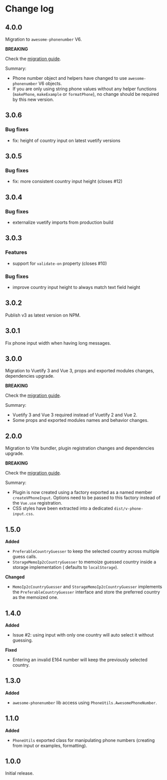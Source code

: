 # Change log

## 4.0.0

Migration to `awesome-phonenumber` V6.

**BREAKING**

Check the [migration guide](MIGRATION.md#migrate-from-3xx-to-4xx).

Summary:

- Phone number object and helpers have changed to use `awesome-phonenumber` V6
  objects.
- If you are only using string phone values without any helper functions
  (`makePhone`, `makeExample` or `formatPhone`), no change should be required
  by this new version.

## 3.0.6

### Bug fixes

- fix: height of country input on latest vuetify versions

## 3.0.5

### Bug fixes

- fix: more consistent country input height (closes #12)

## 3.0.4

### Bug fixes

- externalize vuetify imports from production build

## 3.0.3

### Features

- support for `validate-on` property (closes #10)

### Bug fixes

- improve country input height to always match text field height

## 3.0.2

Publish v3 as latest version on NPM.

## 3.0.1

Fix phone input width when having long messages.

## 3.0.0

Migration to Vuetify 3 and Vue 3, props and exported modules changes, dependencies upgrade.

**BREAKING**

Check the [migration guide](MIGRATION.md#migrate-from-2xx-to-3xx).

Summary:

- Vuetify 3 and Vue 3 required instead of Vuetify 2 and Vue 2.
- Some props and exported modules names and behavior changes.

## 2.0.0

Migration to Vite bundler, plugin registration changes and dependencies upgrade.

**BREAKING**

Check the [migration guide](MIGRATION.md#migrate-from-1xx-to-2xx).

Summary:

- Plugin is now created using a factory exported as a named
  member `createVPhoneInput`. Options need to be passed to this factory instead of
  the `Vue.use` registration.
- CSS styles have been extracted into a dedicated `dist/v-phone-input.css`.

## 1.5.0

**Added**

- `PreferableCountryGuesser` to keep the selected country across multiple guess calls.
- `StorageMemoIp2cCountryGuesser` to memoize guessed country inside a storage implementation (
  defaults to `localStorage`).

**Changed**

- `MemoIp2cCountryGuesser` and `StorageMemoIp2cCountryGuesser` implements
  the `PreferableCountryGuesser` interface and store the preferred country as the memoized one.

## 1.4.0

**Added**

- Issue #2: using input with only one country will auto select it without guessing.

**Fixed**

- Entering an invalid E164 number will keep the previously selected country.

## 1.3.0

**Added**

- `awesome-phonenumber` lib access using `PhoneUtils.AwesomePhoneNumber`.

## 1.1.0

**Added**

- `PhoneUtils` exported class for manipulating phone numbers (creating from input or examples,
  formatting).

## 1.0.0

Initial release.
